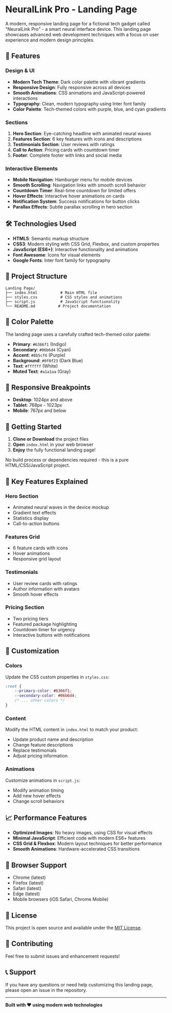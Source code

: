 # NeuralLink Pro - Landing Page

A modern, responsive landing page for a fictional tech gadget called "NeuralLink Pro" - a smart neural interface device. This landing page showcases advanced web development techniques with a focus on user experience and modern design principles.

## 🚀 Features

### Design & UI
- **Modern Tech Theme**: Dark color palette with vibrant gradients
- **Responsive Design**: Fully responsive across all devices
- **Smooth Animations**: CSS animations and JavaScript-powered interactions
- **Typography**: Clean, modern typography using Inter font family
- **Color Palette**: Tech-themed colors with purple, blue, and cyan gradients

### Sections
1. **Hero Section**: Eye-catching headline with animated neural waves
2. **Features Section**: 6 key features with icons and descriptions
3. **Testimonials Section**: User reviews with ratings
4. **Call to Action**: Pricing cards with countdown timer
5. **Footer**: Complete footer with links and social media

### Interactive Elements
- **Mobile Navigation**: Hamburger menu for mobile devices
- **Smooth Scrolling**: Navigation links with smooth scroll behavior
- **Countdown Timer**: Real-time countdown for limited offers
- **Hover Effects**: Interactive hover animations on cards
- **Notification System**: Success notifications for button clicks
- **Parallax Effects**: Subtle parallax scrolling in hero section

## 🛠️ Technologies Used

- **HTML5**: Semantic markup structure
- **CSS3**: Modern styling with CSS Grid, Flexbox, and custom properties
- **JavaScript (ES6+)**: Interactive functionality and animations
- **Font Awesome**: Icons for visual elements
- **Google Fonts**: Inter font family for typography

## 📁 Project Structure

```
Landing Page/
├── index.html          # Main HTML file
├── styles.css          # CSS styles and animations
├── script.js           # JavaScript functionality
└── README.md          # Project documentation
```

## 🎨 Color Palette

The landing page uses a carefully crafted tech-themed color palette:

- **Primary**: `#6366f1` (Indigo)
- **Secondary**: `#06b6d4` (Cyan)
- **Accent**: `#8b5cf6` (Purple)
- **Background**: `#0f0f23` (Dark Blue)
- **Text**: `#ffffff` (White)
- **Muted Text**: `#a1a1aa` (Gray)

## 📱 Responsive Breakpoints

- **Desktop**: 1024px and above
- **Tablet**: 768px - 1023px
- **Mobile**: 767px and below

## 🚀 Getting Started

1. **Clone or Download** the project files
2. **Open** `index.html` in your web browser
3. **Enjoy** the fully functional landing page!

No build process or dependencies required - this is a pure HTML/CSS/JavaScript project.

## 🎯 Key Features Explained

### Hero Section
- Animated neural waves in the device mockup
- Gradient text effects
- Statistics display
- Call-to-action buttons

### Features Grid
- 6 feature cards with icons
- Hover animations
- Responsive grid layout

### Testimonials
- User review cards with ratings
- Author information with avatars
- Smooth hover effects

### Pricing Section
- Two pricing tiers
- Featured package highlighting
- Countdown timer for urgency
- Interactive buttons with notifications

## 🔧 Customization

### Colors
Update the CSS custom properties in `styles.css`:
```css
:root {
    --primary-color: #6366f1;
    --secondary-color: #06b6d4;
    /* ... other colors */
}
```

### Content
Modify the HTML content in `index.html` to match your product:
- Update product name and description
- Change feature descriptions
- Replace testimonials
- Adjust pricing information

### Animations
Customize animations in `script.js`:
- Modify animation timing
- Add new hover effects
- Change scroll behaviors

## 📈 Performance Features

- **Optimized Images**: No heavy images, using CSS for visual effects
- **Minimal JavaScript**: Efficient code with modern ES6+ features
- **CSS Grid & Flexbox**: Modern layout techniques for better performance
- **Smooth Animations**: Hardware-accelerated CSS transitions

## 🌟 Browser Support

- Chrome (latest)
- Firefox (latest)
- Safari (latest)
- Edge (latest)
- Mobile browsers (iOS Safari, Chrome Mobile)

## 📝 License

This project is open source and available under the [MIT License](LICENSE).

## 🤝 Contributing

Feel free to submit issues and enhancement requests!

## 📞 Support

If you have any questions or need help customizing this landing page, please open an issue in the repository.

---

**Built with ❤️ using modern web technologies** 
